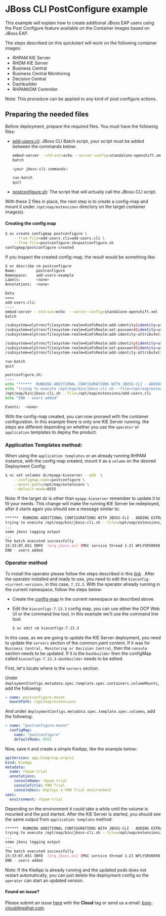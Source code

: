 # JBoss CLI PostConfigure example

This example will explain how to create additional JBoss EAP users using the Post Configure feature available on the
Container images based on JBoss EAP.

The steps described on this quickstart will work on the following container images:

- RHPAM KIE Server
- RHDM KIE Server
- Business Central
- Business Central Monitoring
- Decision Central
- Dashbuilder
- RHPAM/DM Controller

Note: This procedure can be applied to any kind of post configure actions.

## Preparing the needed files

Before deployment, prepare the required files. You must have the following files:

- [add-users.cli](add-users.cli): JBoss CLI Batch script, your script must be added between the commands below:
  ```bash
  embed-server --std-out=echo --server-config=standalone-openshift.xml
  batch

  <your jboss-cli commands>

  run-batch 
  quit
  ```

- [postconfigure.sh](postconfigure.sh): The script that will actually call the JBoss-CLI script.

With these 2 files in place, the next step is to create a config-map and mount it under `/opt/eap/extensions` directory on
the target container image(s).

#### Creating the config map

```bash
$ oc create configmap postconfigure \
    --from-file=add-users.cli=add-users.cli \
    --from-file=postconfigure.sh=postconfigure.sh
configmap/postconfigure created
```

If you inspect the created config-map, the result would be something like:

```bash
$ oc describe cm postconfigure
Name:         postconfigure
Namespace:    add-users-example
Labels:       <none>
Annotations:  <none>

Data
====
add-users.cli:
----
embed-server --std-out=echo  --server-config=standalone-openshift.xml
batch

/subsystem=elytron/filesystem-realm=KieFsRealm:add-identity(identity=user1)
/subsystem=elytron/filesystem-realm=KieFsRealm:set-password(identity=user1, clear={password="pass123*"})
/subsystem=elytron/filesystem-realm=KieFsRealm:add-identity-attribute(identity=user1, name=role, value=["kie-server","rest-all","admin","kiemgmt","Administrators","user"])

/subsystem=elytron/filesystem-realm=KieFsRealm:add-identity(identity=user2)
/subsystem=elytron/filesystem-realm=KieFsRealm:set-password(identity=user2, clear={password="pass123*"})
/subsystem=elytron/filesystem-realm=KieFsRealm:add-identity-attribute(identity=user2, name=role, value=["kie-server","rest-all","admin","kiemgmt"])

run-batch
quit

postconfigure.sh:
----
echo "******  RUNNING ADDITIONAL CONFIGURATIONS WITH JBOSS-CLI - ADDING EXTRA ELYTRON USERS TO KIE FS REALM **********"
echo "trying to execute /opt/eap/bin/jboss-cli.sh --file=/opt/eap/extensions/add-users.cli"
/opt/eap/bin/jboss-cli.sh --file=/opt/eap/extensions/add-users.cli
echo "END - users added"

Events:  <none>
```

With the config-map created, you can now proceed with the container configuration. In this example there is only one KIE
Server running. the steps are different depending on whether you use the `operator` or `application` templates to deploy
the product.

### Application Templates method:

When using the `application templates` or an already running RHPAM instance, with the config map created, mount it as
a `volume` on the desired Deployment Config:

```bash
$ oc set volumes dc/myapp-kieserver --add  \
    --configmap-name=postconfigure \
    --mount-path=/opt/eap/extensions \
    --default-mode=0555
```

Note: If the target *dc* is other than `myapp-kieserver` remember to update it to fit your needs. This change will make
the running KIE Server be redeployed, after it starts again you should see a message similar to:

```bash
******  RUNNING ADDITIONAL CONFIGURATIONS WITH JBOSS-CLI - ADDING EXTRA ELYTRON USERS TO KIE FS REALM **********
trying to execute /opt/eap/bin/jboss-cli.sh --file=/opt/eap/extensions/add-users.cli
...
some jboss logging output
...
The batch executed successfully
15:33:07,651 INFO  [org.jboss.as] (MSC service thread 1-2) WFLYSRV0050: JBoss EAP 7.4.1.GA (WildFly Core 15.0.4.Final-redhat-00001) stopped in 40ms
END - users added
```

### Operator method

To install the operator please follow the steps described in
this [link](https://access.redhat.com/documentation/en-us/red_hat_process_automation_manager/7.13/html/deploying_red_hat_process_automation_manager_on_red_hat_openshift_container_platform/operator-con_openshift-operator)
. After the operator installed and ready to use, you need to edit the `kieconfig-<current-version>`, in this
case, `7.13.3`. With the operator already running in the current namespace, follow the steps below:

- Create the [config-map](#creating-the-config-map) in the current namespace as described above.
- Edit the `kieconfigs-7.13.3` config map, you can use either the OCP Web UI or the command line tool, in this example
  we'll use the command line tool:

  ```bash
  $ oc edit cm kieconfigs-7.13.3
  ```

In this case, as we are going to update the KIE Server deployment, you need to update the `servers` section of the
common.yaml content. If it was for `Business Central, Monitoring or Decision Central`, then the `console` section needs
to be updated. If it is the `Dashbuilder` then the configMap called `kieconfigs-7.13.3-dashbuilder` needs to be edited.

First, let's locate where is the `servers` section.

Under `deploymentConfigs.metadata.spec.template.spec.containers.volumeMounts`, add the following:

```yaml
- name: postconfigure-mount
  mountPath: /opt/eap/extensions
```

And under `deploymentConfigs.metadata.spec.template.spec.volumes`, add the following:

```yaml
- name: "postconfigure-mount"
  configMap:
    name: "postconfigure"
    defaultMode: 0555
```

Now, save it and create a simple KieApp, like the example below:

```yaml
apiVersion: app.kiegroup.org/v2
kind: KieApp
metadata:
  name: rhpam-trial
  annotations:
    consoleName: rhpam-trial
    consoleTitle: PAM Trial
    consoleDesc: Deploys a PAM Trial environment
spec:
  environment: rhpam-trial
```

Depending on the environment it could take a while until the volume is mounted and the pod started. After the KIE Server
is started, you should see the same output from `application template` method:

```bash
******  RUNNING ADDITIONAL CONFIGURATIONS WITH JBOSS-CLI - ADDING EXTRA ELYTRON USERS TO KIE FS REALM **********
trying to execute /opt/eap/bin/jboss-cli.sh --file=/opt/eap/extensions/add-users.cli
...
some jboss logging output
...
The batch executed successfully
15:33:07,651 INFO  [org.jboss.as] (MSC service thread 1-2) WFLYSRV0050: JBoss EAP 7.4.1.GA (WildFly Core 15.0.4.Final-redhat-00001) stopped in 40ms
END - users added
```

Note: If the KieApp is already running and the updated pods does not restart automatically, you can just delete the
deployment config so the `operator` can start an updated version.

#### Found an issue?

Please submit an issue [here](https://issues.jboss.org/projects/RHPAM) with the **Cloud** tag or send us a email:
bsig-cloud@redhat.com.

